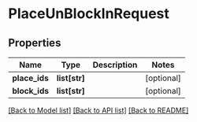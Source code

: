 # PlaceUnBlockInRequest

## Properties
Name | Type | Description | Notes
------------ | ------------- | ------------- | -------------
**place_ids** | **list[str]** |  | [optional] 
**block_ids** | **list[str]** |  | [optional] 

[[Back to Model list]](../README.md#documentation-for-models) [[Back to API list]](../README.md#documentation-for-api-endpoints) [[Back to README]](../README.md)

